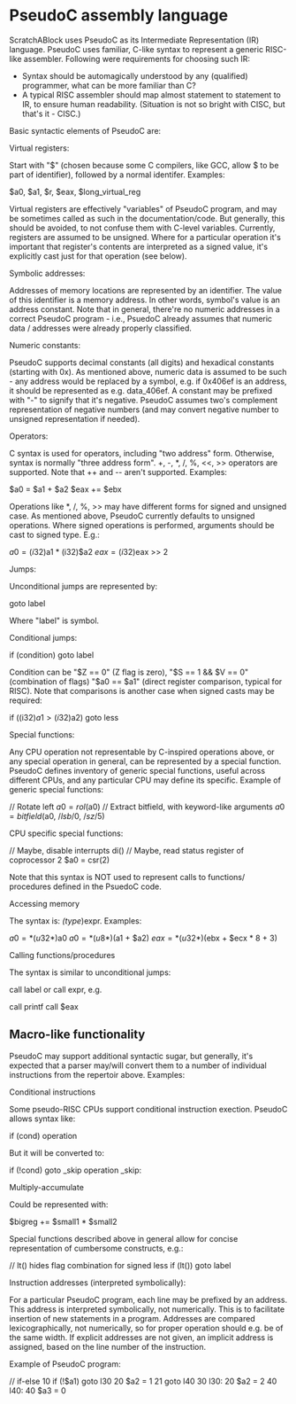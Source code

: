 PseudoC assembly language
=========================

ScratchABlock uses PseudoC as its Intermediate Representation (IR)
language. PseudoC uses familiar, C-like syntax to represent a generic
RISC-like assembler. Following were requirements for choosing such
IR:

* Syntax should be automagically understood by any (qualified)
  programmer, what can be more familiar than C?
* A typical RISC assembler should map almost statement to statement
  to IR, to ensure human readability. (Situation is not so bright with
  CISC, but that's it - CISC.)

Basic syntactic elements of PseudoC are:



Virtual registers:

Start with "$" (chosen because some C compilers, like GCC, allow $ to
be part of identifier), followed by a normal identifer. Examples:

$a0, $a1, $r, $eax, $long_virtual_reg

Virtual registers are effectively "variables" of PseudoC program, and
may be sometimes called as such in the documentation/code. But generally,
this should be avoided, to not confuse them with C-level variables.
Currently, registers are assumed to be unsigned. Where for a particular
operation it's important that register's contents are interpreted as a
signed value, it's explicitly cast just for that operation (see below).


Symbolic addresses:

Addresses of memory locations are represented by an identifier. The
value of this identifier is a memory address. In other words, symbol's
value is an address constant. Note that in general, there're no numeric
addresses in a correct PseudoC program - i.e., PsuedoC already assumes
that numeric data / addresses were already properly classified.


Numeric constants:

PseudoC supports decimal constants (all digits) and hexadical constants
(starting with 0x). As mentioned above, numeric data is assumed to be
such - any address would be replaced by a symbol, e.g. if 0x406ef is an
address, it should be represented as e.g. data_406ef. A constant may be
prefixed with "-" to signify that it's negative. PseudoC assumes two's
complement representation of negative numbers (and may convert negative
number to unsigned representation if needed).


Operators:

C syntax is used for operators, including "two address" form. Otherwise,
syntax is normally "three address form". +, -, *, /, %, <<, >> operators
are supported. Note that ++ and -- aren't supported. Examples:

$a0 = $a1 + $a2
$eax += $ebx

Operations like *, /, %, >> may have different forms for signed and
unsigned case. As mentioned above, PseudoC currently defaults to
unsigned operations. Where signed operations is performed, arguments
should be cast to signed type. E.g.:

$a0 = (i32)$a1 * (i32)$a2
$eax = (i32)$eax >> 2


Jumps:

Unconditional jumps are represented by:

goto label

Where "label" is symbol.

Conditional jumps:

if (condition) goto label

Condition can be "$Z == 0" (Z flag is zero), "$S == 1 && $V == 0"
(combination of flags) "$a0 == $a1" (direct register comparison,
typical for RISC). Note that comparisons is another case when signed
casts may be required:

if ((i32)$a1 > (i32)$a2) goto less


Special functions:

Any CPU operation not representable by C-inspired operations above,
or any special operation in general, can be represented by a special
function. PseudoC defines inventory of generic special functions,
useful across different CPUs, and any particular CPU may define its
specific. Example of generic special functions:

// Rotate left
$a0 = rol($a0)
// Extract bitfield, with keyword-like arguments
$a0 = bitfield($a0, /*lsb*/0, /*sz*/5)

CPU specific special functions:

// Maybe, disable interrupts
di()
// Maybe, read status register of coprocessor 2
$a0 = csr(2)

Note that this syntax is NOT used to represent calls to functions/
procedures defined in the PsuedoC code.


Accessing memory

The syntax is: *(type*)expr. Examples:

$a0 = *(u32*)$a0
$a0 = *(u8*)($a1 + $a2)
$eax = *(u32*)($ebx + $ecx * 8 + 3)


Calling functions/procedures

The syntax is similar to unconditional jumps:

call label or call expr, e.g.

call printf
call $eax


Macro-like functionality
------------------------
PseudoC may support additional syntactic sugar, but generally, it's
expected that a parser may/will convert them to a number of individual
instructions from the repertoir above. Examples:

Conditional instructions

Some pseudo-RISC CPUs support conditional instruction exection. PseudoC
allows syntax like:

if (cond) operation

But it will be converted to:

if (!cond) goto _skip
operation
_skip:


Multiply-accumulate

Could be represented with:

$bigreg += $small1 * $small2


Special functions described above in general allow for concise
representation of cumbersome constructs, e.g.:

// lt() hides flag combination for signed less
if (lt()) goto label



Instruction addresses (interpreted symbolically):

For a particular PseudoC program, each line may be prefixed by an
address. This address is interpreted symbolically, not numerically.
This is to facilitate insertion of new statements in a program.
Addresses are compared lexicographically, not numerically, so for
proper operation should e.g. be of the same width. If explicit
addresses are not given, an implicit address is assigned, based
on the line number of the instruction.


Example of PseudoC program:

// if-else
10  if (!$a1) goto l30
20  $a2 = 1
21  goto l40
30 l30:
20  $a2 = 2
40 l40:
40  $a3 = 0
